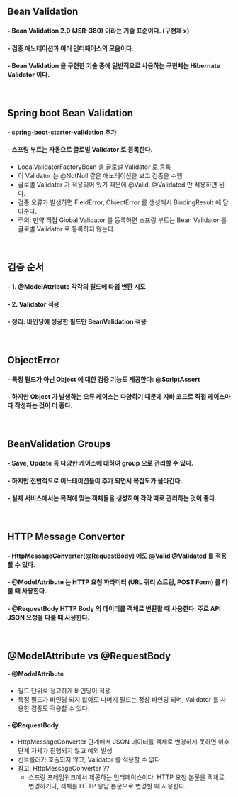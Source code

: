 ## Bean Validation
#### - Bean Validation 2.0 (JSR-380) 이라는 기술 표준이다. (구현체 x)
#### - 검증 애노테이션과 여러 인터페이스의 모음이다.
#### - Bean Validation 을 구현한 기술 중에 일반적으로 사용하는 구현체는 Hibernate Validator 이다.

<br>

## Spring boot Bean Validation
#### - spring-boot-starter-validation 추가
#### - 스프링 부트는 자동으로 글로벌 Validator 로 등록한다.
- LocalValidatorFactoryBean 을 글로벌 Validator 로 등록
- 이 Validator 는 @NotNull 같은 애노테이션을 보고 검증을 수행 
- 글로벌 Validator 가 적용되어 있기 때문에 @Valid, @Validated 만 적용하면 된다.
- 검증 오류가 발생하면 FieldError, ObjectError 를 생성해서 BindingResult 에 담아준다.
- 주의: 만약 직접 Global Validator 를 등록하면 스프링 부트는 Bean Validator 를 글로벌 Validator 로 등록하지 않는다.

<br>

## 검증 순서
#### - 1. @ModelAttribute 각각의 필드에 타입 변환 시도
#### - 2. Validator 적용
#### - 정리: 바인딩에 성공한 필드만 BeanValidation 적용

<br>

## ObjectError
#### - 특정 필드가 아닌 Object 에 대한 검증 기능도 제공한다: @ScriptAssert
#### - 하지만 Object 가 발생하는 오류 케이스는 다양하기 때문에 자바 코드로 직접 케이스마다 작성하는 것이 더 좋다.

<br>

## BeanValidation Groups 
#### - Save, Update 등 다양한 케이스에 대하여 group 으로 관리할 수 있다.
#### - 하지만 전반적으로 어노테이션들이 추가 되면서 복잡도가 올라간다.
#### - 실제 서비스에서는 목적에 맞는 객체들을 생성하여 각각 따로 관리하는 것이 좋다.

<br>

## HTTP Message Convertor
#### - HttpMessageConverter(@RequestBody) 에도 @Valid @Validated 를 적용할 수 있다.
#### - @ModelAttribute 는 HTTP 요청 파라미터 (URL 쿼리 스트링, POST Form) 를 다룰 때 사용한다.
#### - @RequestBody HTTP Body 의 데이터를 객체로 변환활 때 사용한다. 주로 API JSON 요청을 다룰 때 사용한다.

<br>

## @ModelAttribute vs @RequestBody
#### - @ModelAttribute
- 필드 단위로 정교하게 바인딩이 적용
- 특정 필드가 바인딩 되지 않아도 나머지 필드는 정상 바인딩 되며, Validator 를 사용한 검증도 적용할 수 있다.

#### - @RequestBody
- HttpMessageConverter 단계에서 JSON 데이터를 객체로 변경하지 못하면 이후 단계 자체가 진행되지 않고 예외 발생
- 컨트롤러가 호출되지 않고, Validator 를 적용할 수 없다.
- 참고: HttpMessageConverter ??
    - 스프링 프레임워크에서 제공하는 인터페이스이다. HTTP 요청 본문을 객체로 변경하거나, 객체를 HTTP 응답 본문으로 변경할 때 사용한다. 

